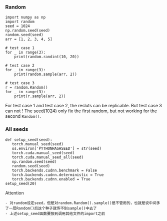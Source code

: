 ### Random

```
import numpy as np
import random
seed = 1024
np.random.seed(seed)
random.seed(seed)
arr = [1, 2, 3, 4, 5]

# test case 1
for _ in range(3):
    print(random.randint(10, 20))

# test case 2
for _ in range(3):
    print(random.sample(arr, 2))

# test case 3
r = random.Random()
for _ in range(3):
    print(r.sample(arr, 2))
```

For test case 1 and test case 2, the resluts can be replicable. But test case 3 can not ! The seed(1024) only fix the first random, but not working for the second `Random()`.


### All seeds

```
def setup_seed(seed):
   torch.manual_seed(seed)
   os.environ['PYTHONHASHSEED'] = str(seed)
   torch.cuda.manual_seed(seed)
   torch.cuda.manual_seed_all(seed)
   np.random.seed(seed)
   random.seed(seed)
   torch.backends.cudnn.benchmark = False
   torch.backends.cudnn.deterministic = True
   torch.backends.cudnn.enabled = True
setup_seed(20)
```

Attention
```
- 对random设定seed，但是对random.Random().sample()是不管用的，也就是说中间多了一层Random()后这个种子就传不到sample()中去了
- 上述setup_seed函数要放到调用其他文件的import之前
```
